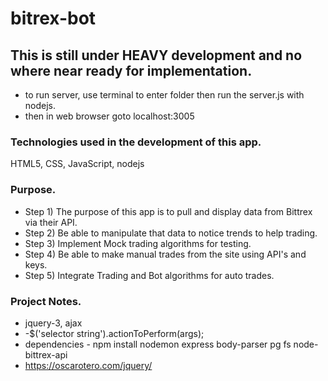 # bitrex-bot

## This is still under HEAVY development and no where near ready for implementation.
- to run server, use terminal to enter folder then run the server.js with nodejs.
- then in web browser goto localhost:3005

### Technologies used in the development of this app.
HTML5, CSS, JavaScript, nodejs

### Purpose.
- Step 1) The purpose of this app is to pull and display data from Bittrex via their API.
- Step 2) Be able to manipulate that data to notice trends to help trading.
- Step 3) Implement Mock trading algorithms for testing.
- Step 4) Be able to make manual trades from the site using API's and keys.
- Step 5) Integrate Trading and Bot algorithms for auto trades.

### Project Notes.
- jquery-3, ajax
- -$('selector string').actionToPerform(args);
- dependencies - npm install nodemon express body-parser pg fs node-bittrex-api
- https://oscarotero.com/jquery/
